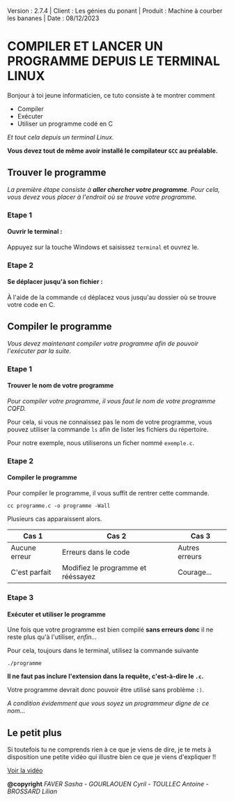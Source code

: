 Version : 2.7.4 | Client : Les génies du ponant | Produit : Machine à courber les bananes | Date : 08/12/2023
# COMPILER ET LANCER UN PROGRAMME DEPUIS LE TERMINAL LINUX

Bonjour à toi jeune informaticien, ce tuto consiste à te montrer comment 
- Compiler
- Exécuter
- Utiliser un programme codé en C   

*Et tout cela depuis un terminal Linux.*  

**Vous devez tout de même avoir installé le compilateur `GCC` au préalable.**

## Trouver le programme

*La première étape consiste  à **aller chercher votre programme**. Pour cela, vous devez vous placer à l'endroit où se trouve votre programme.*

### Etape 1
#### Ouvrir le terminal :
Appuyez sur la touche Windows et saisissez `terminal` et ouvrez le.
### Etape 2
#### Se déplacer jusqu'à son fichier :
À l'aide de la commande `cd` déplacez vous jusqu'au dossier où se trouve votre code en C.

## Compiler le programme 

*Vous devez maintenant compiler votre programme afin de pouvoir l'exécuter par la suite.*

### Etape 1
#### Trouver le nom de votre programme
*Pour compiler votre programme, il vous faut le nom de votre programme *CQFD*.*  

Pour cela, si vous ne connaissez pas le nom de votre programme, vous pouvez utiliser la commande `ls` afin de lister les fichiers du répertoire.  

Pour notre exemple, nous utiliserons un ficher nommé `exemple.c`.

### Etape 2
#### Compiler le programme

Pour compiler le programme, il vous suffit de rentrer cette commande.
```
cc programme.c -o programme -Wall
```
Plusieurs cas apparaissent alors.

|Cas 1        |Cas 2                |Cas 3          |
|-------------|---------------------|---------------|
|Aucune erreur|Erreurs dans le code |Autres erreurs |
|C'est parfait| Modifiez le programme et rééssayez | Courage...  |       

### Etape 3
#### Exécuter et utiliser le programme
Une fois que votre programme est bien compilé **sans erreurs donc** il ne reste plus qu'à l'utiliser, *enfin...*

Pour cela, toujours dans le terminal, utilisez la commande suivante 
```
./programme
```

**Il ne faut pas inclure l'extension dans la requête, c'est-à-dire le `.c`.**

Votre programme devrait donc pouvoir être utilisé sans problème `:)`.

*A condition évidemment que vous soyez un programmeur digne de ce nom...*

## Le petit plus

Si toutefois tu ne comprends rien à ce que je viens de dire, je te mets à disposition une petite vidéo qui illustre bien ce que je viens d'expliquer !!

[Voir la vidéo](https://www.youtube.com/watch?v=M04I-RPhYwQ)

**@copyright** *FAVER Sasha - GOURLAOUEN Cyril - TOULLEC Antoine - BROSSARD Lilian*





